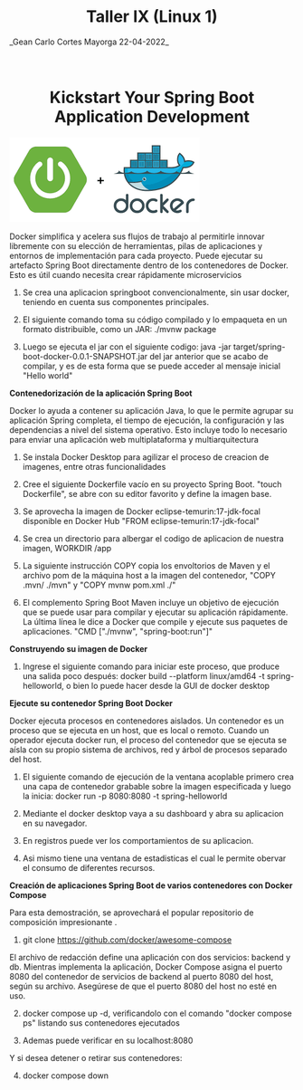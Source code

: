 <h1 align="center">Taller IX (Linux 1)</h1>
_Gean Carlo Cortes Mayorga 22-04-2022_
</br>
</br></br>


<h1 align="center"> Kickstart Your Spring Boot Application Development </h1>

<img src="./img/descarga.png"/>

Docker simplifica y acelera sus flujos de trabajo al permitirle innovar libremente con su elección de herramientas, pilas de aplicaciones y entornos de implementación para cada proyecto. Puede ejecutar su artefacto Spring Boot directamente dentro de los contenedores de Docker. Esto es útil cuando necesita crear rápidamente microservicios

1. Se crea una aplicacion springboot convencionalmente, sin usar docker, teniendo en cuenta sus componentes principales.

2. El siguiente comando toma su código compilado y lo empaqueta en un formato distribuible, como un JAR: ./mvnw package

3. Luego se ejecuta el jar con el siguiente codigo: java -jar target/spring-boot-docker-0.0.1-SNAPSHOT.jar del jar anterior que se acabo de compilar, y es de esta forma que se puede acceder al mensaje inicial "Hello world"

<strong> Contenedorización de la aplicación Spring Boot </strong>

Docker lo ayuda a contener su aplicación Java, lo que le permite agrupar su aplicación Spring completa, el tiempo de ejecución, la configuración y las dependencias a nivel del sistema operativo. Esto incluye todo lo necesario para enviar una aplicación web multiplataforma y multiarquitectura

1. Se instala Docker Desktop para agilizar el proceso de creacion de imagenes, entre otras funcionalidades

2. Cree el siguiente Dockerfile vacío en su proyecto Spring Boot. "touch Dockerfile", se abre con su editor favorito y define la imagen base.

3. Se aprovecha la imagen de Docker  eclipse-temurin:17-jdk-focal disponible en Docker Hub "FROM eclipse-temurin:17-jdk-focal"

4. Se crea un directorio para albergar el codigo de aplicacion de nuestra imagen, WORKDIR /app

5. La siguiente instrucción COPY copia los envoltorios de Maven y el archivo pom de la máquina host a la imagen del contenedor, "COPY .mvn/ ./mvn" y  "COPY mvnw pom.xml ./"

6. El complemento Spring Boot Maven incluye un objetivo de ejecución que se puede usar para compilar y ejecutar su aplicación rápidamente. La última línea le dice a Docker que compile y ejecute sus paquetes de aplicaciones. "CMD ["./mvnw", "spring-boot:run"]"

<strong> Construyendo su imagen de Docker </strong> 

1. Ingrese el siguiente comando para iniciar este proceso, que produce una salida poco después: docker build --platform linux/amd64 -t spring-helloworld, o bien lo puede hacer desde la GUI de docker desktop

<strong> Ejecute su contenedor Spring Boot Docker </strong> 

Docker ejecuta procesos en contenedores aislados. Un contenedor es un proceso que se ejecuta en un host, que es local o remoto. Cuando un operador ejecuta docker run, el proceso del contenedor que se ejecuta se aísla con su propio sistema de archivos, red y árbol de procesos separado del host.

1. El siguiente comando de ejecución de la ventana acoplable primero crea una capa de contenedor grabable sobre la imagen especificada y luego la inicia: docker run -p 8080:8080 -t spring-helloworld

2. Mediante el docker desktop vaya a su dashboard y abra su aplicacion en su navegador.

3. En registros puede ver los comportamientos de su aplicacion.

4. Asi mismo tiene una ventana de estadisticas el cual le permite obervar el consumo de diferentes recursos.

<strong> Creación de aplicaciones Spring Boot de varios contenedores con Docker Compose </strong>

Para esta demostración, se aprovechará el popular repositorio de composición impresionante .

1. git clone https://github.com/docker/awesome-compose

El archivo de redacción define una aplicación con dos servicios: backend y db. Mientras implementa la aplicación, Docker Compose asigna el puerto 8080 del contenedor de servicios de backend al puerto 8080 del host, según su archivo. Asegúrese de que el puerto 8080 del host no esté en uso.

2. docker compose up -d, verificandolo con el comando "docker compose ps" listando sus contenedores ejecutados

3. Ademas puede verificar en su localhost:8080 

Y si desea detener o retirar sus contenedores:

4. docker compose down






